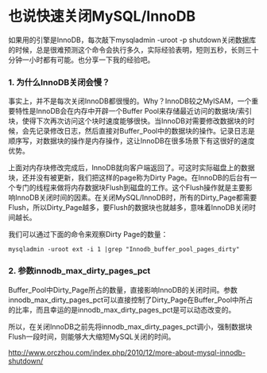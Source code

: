 # 也说快速关闭MySQL/InnoDB

如果用的引擎是InnoDB，每次敲下mysqladmin -uroot -p shutdown关闭数据库的时候，总是很难预测这个命令会执行多久，实际经验表明，短则五秒，长则三十分钟一小时都有可能。也分享一下我的经验吧。

### 1. 为什么InnoDB关闭会慢？

事实上，并不是每次关闭InnoDB都很慢的。Why？InnoDB较之MyISAM，一个重要特性是InnoDB会在内存中开辟一个Buffer Pool来存储最近访问的数据块/索引块，使得下次再次访问这个块时速度能够很快。当InnoDB对需要修改数据块的时候，会先记录修改日志，然后直接对Buffer_Pool中的数据块的操作。记录日志是顺序写，对数据块的操作是内存操作，这让InnoDB在很多场景下有这很好的速度优势。

上面对内存块修改完成后，InnoDB就向客户端返回了。可这时实际磁盘上的数据块，还并没有被更新，我们把这样的page称为Dirty Page。在InnoDB的后台有一个专门的线程来做将内存数据块Flush到磁盘的工作。这个Flush操作就是主要影响InnoDB关闭时间的因素。在关闭MySQL/InnoDB时，所有的Dirty_Page都需要Flush，所以Dirty_Page越多，要Flush的数据块也就越多，意味着InnoDB关闭时间越长。

我们可以通过下面的命令来观察Dirty Page的数量：

    mysqladmin -uroot ext -i 1 |grep "Innodb_buffer_pool_pages_dirty"

### 2. 参数innodb_max_dirty_pages_pct

Buffer_Pool中Dirty_Page所占的数量，直接影响InnoDB的关闭时间。参数innodb_max_dirty_pages_pct可以直接控制了Dirty_Page在Buffer_Pool中所占的比率，而且幸运的是innodb_max_dirty_pages_pct是可以动态改变的。

所以，在关闭InnoDB之前先将innodb_max_dirty_pages_pct调小，强制数据块Flush一段时间，则能够大大缩短MySQL关闭的时间。

<http://www.orczhou.com/index.php/2010/12/more-about-mysql-innodb-shutdown/>
